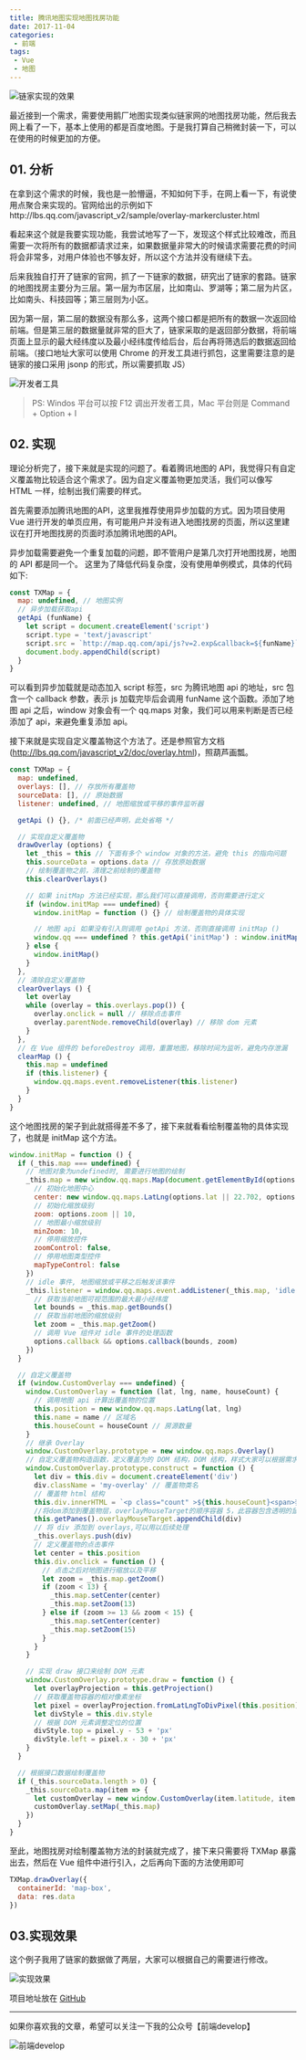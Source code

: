 ```yaml
---
title: 腾讯地图实现地图找房功能
date: 2017-11-04
categories:
 - 前端
tags:
 - Vue
 - 地图
---
```


![链家实现的效果](/imgs/前端/2.png)

最近接到一个需求，需要使用鹅厂地图实现类似链家网的地图找房功能，然后我去网上看了一下，基本上使用的都是百度地图。于是我打算自己稍微封装一下，可以在使用的时候更加的方便。

## 01. 分析

在拿到这个需求的时候，我也是一脸懵逼，不知如何下手，在网上看一下，有说使用点聚合来实现的。官网给出的示例如下http://lbs.qq.com/javascript_v2/sample/overlay-markercluster.html

看起来这个就是我要实现功能，我尝试地写了一下，发现这个样式比较难改，而且需要一次将所有的数据都请求过来，如果数据量非常大的时候请求需要花费的时间将会非常多，对用户体验也不够友好，所以这个方法并没有继续下去。

后来我独自打开了链家的官网，抓了一下链家的数据，研究出了链家的套路。链家的地图找房主要分为三层。第一层为市区层，比如南山、罗湖等；第二层为片区，比如南头、科技园等；第三层则为小区。

因为第一层，第二层的数据没有那么多，这两个接口都是把所有的数据一次返回给前端。但是第三层的数据量就非常的巨大了，链家采取的是返回部分数据，将前端页面上显示的最大经纬度以及最小经纬度传给后台，后台再将筛选后的数据返回给前端。（接口地址大家可以使用 Chrome 的开发工具进行抓包，这里需要注意的是链家的接口采用 jsonp 的形式，所以需要抓取 JS）

![开发者工具](/imgs/前端/3.png)
> PS: Windos 平台可以按 F12 调出开发者工具，Mac 平台则是 Command + Option + I

## 02. 实现

理论分析完了，接下来就是实现的问题了。看着腾讯地图的 API，我觉得只有自定义覆盖物比较适合这个需求了。因为自定义覆盖物更加灵活，我们可以像写 HTML 一样，绘制出我们需要的样式。

首先需要添加腾讯地图的API，这里我推荐使用异步加载的方式。因为项目使用 Vue 进行开发的单页应用，有可能用户并没有进入地图找房的页面，所以这里建议在打开地图找房的页面时添加腾讯地图的API。

异步加载需要避免一个重复加载的问题，即不管用户是第几次打开地图找房，地图的 API 都是同一个。 这里为了降低代码复杂度，没有使用单例模式，具体的代码如下:

```javascript
const TXMap = {
  map: undefined, // 地图实例
  // 异步加载获取api
  getApi (funName) {
    let script = document.createElement('script')
    script.type = 'text/javascript'
    script.src = `http://map.qq.com/api/js?v=2.exp&callback=${funName}`
    document.body.appendChild(script)
  }
}
```

可以看到异步加载就是动态加入 script 标签，src 为腾讯地图 api 的地址，src 包含一个 callback 参数，表示 js 加载完毕后会调用 funName 这个函数。添加了地图 api 之后，window 对象会有一个 qq.maps 对象，我们可以用来判断是否已经添加了 api，来避免重复添加 api。

接下来就是实现自定义覆盖物这个方法了。还是参照官方文档(http://lbs.qq.com/javascript_v2/doc/overlay.html)，照葫芦画瓢。

```javascript
const TXMap = {
  map: undefined,
  overlays: [], // 存放所有覆盖物
  sourceData: [], // 原始数据
  listener: undefined, // 地图缩放或平移的事件监听器

  getApi () {}, /* 前面已经声明，此处省略 */

  // 实现自定义覆盖物
  drawOverlay (options) {
    let _this = this // 下面有多个 window 对象的方法，避免 this 的指向问题
    this.sourceData = options.data // 存放原始数据
    // 绘制覆盖物之前，清理之前绘制的覆盖物
    this.clearOverlays()

    // 如果 initMap 方法已经实现，那么我们可以直接调用，否则需要进行定义
    if (window.initMap === undefined) {
      window.initMap = function () {} // 绘制覆盖物的具体实现

      // 地图 api 如果没有引入则调用 getApi 方法，否则直接调用 initMap ()
      window.qq === undefined ? this.getApi('initMap') : window.initMap()
    } else {
      window.initMap()
    }
  },
  // 清除自定义覆盖物
  clearOverlays () {
    let overlay
    while (overlay = this.overlays.pop()) {
      overlay.onclick = null // 移除点击事件
      overlay.parentNode.removeChild(overlay) // 移除 dom 元素
    }
  },
  // 在 Vue 组件的 beforeDestroy 调用，重置地图，移除时间为监听，避免内存泄漏
  clearMap () {
    this.map = undefined
    if (this.listener) {
      window.qq.maps.event.removeListener(this.listener)
    }
  }
}
```

这个地图找房的架子到此就搭得差不多了，接下来就看看绘制覆盖物的具体实现了，也就是 initMap 这个方法。

```javascript
window.initMap = function () {
  if (_this.map === undefined) {
    // 地图对象为undefined时, 需要进行地图的绘制
    _this.map = new window.qq.maps.Map(document.getElementById(options.containerId), {
      // 初始化地图中心
      center: new window.qq.maps.LatLng(options.lat || 22.702, options.lng || 114.09),
      // 初始化缩放级别
      zoom: options.zoom || 10,
      // 地图最小缩放级别
      minZoom: 10,
      // 停用缩放控件
      zoomControl: false,
      // 停用地图类型控件
      mapTypeControl: false
    })
    // idle 事件, 地图缩放或平移之后触发该事件
    _this.listener = window.qq.maps.event.addListener(_this.map, 'idle', () => {
      // 获取当前地图可视范围的最大最小经纬度
      let bounds = _this.map.getBounds()
      // 获取当前地图的缩放级别
      let zoom = _this.map.getZoom()
      // 调用 Vue 组件对 idle 事件的处理函数
      options.callback && options.callback(bounds, zoom)
    })
  }

  // 自定义覆盖物
  if (window.CustomOverlay === undefined) {
    window.CustomOverlay = function (lat, lng, name, houseCount) {
      // 调用地图 api 计算出覆盖物的位置
      this.position = new window.qq.maps.LatLng(lat, lng)
      this.name = name // 区域名
      this.houseCount = houseCount // 房源数量
    }
    // 继承 Overlay
    window.CustomOverlay.prototype = new window.qq.maps.Overlay()
    // 自定义覆盖物构造函数，定义覆盖为的 DOM 结构，DOM 结构，样式大家可以根据需求自己绘制
    window.CustomOverlay.prototype.construct = function () {
      let div = this.div = document.createElement('div')
      div.className = 'my-overlay' // 覆盖物类名
      // 覆盖物 html 结构
      this.div.innerHTML = `<p class="count" >${this.houseCount}<span>套</span></p><p class="name">${this.name}</p>`
      //将dom添加到覆盖物层，overlayMouseTarget的顺序容器 5，此容器包含透明的鼠标相应元素，用于接收Marker的鼠标事件
      this.getPanes().overlayMouseTarget.appendChild(div)
      // 将 div 添加到 overlays,可以用以后续处理
      _this.overlays.push(div)
      // 定义覆盖物的点击事件
      let center = this.position
      this.div.onclick = function () {
        // 点击之后对地图进行缩放以及平移
        let zoom = _this.map.getZoom()
        if (zoom < 13) {
          _this.map.setCenter(center)
          _this.map.setZoom(13)
        } else if (zoom >= 13 && zoom < 15) {
          _this.map.setCenter(center)
          _this.map.setZoom(15)
        }
      }
    }

    // 实现 draw 接口来绘制 DOM 元素
    window.CustomOverlay.prototype.draw = function () {
      let overlayProjection = this.getProjection()
      // 获取覆盖物容器的相对像素坐标
      let pixel = overlayProjection.fromLatLngToDivPixel(this.position)
      let divStyle = this.div.style
      // 根据 DOM 元素调整定位的位置
      divStyle.top = pixel.y - 53 + 'px'
      divStyle.left = pixel.x - 30 + 'px'
    }
  }

  // 根据接口数据绘制覆盖物
  if (_this.sourceData.length > 0) {
    _this.sourceData.map(item => {
      let customOverlay = new window.CustomOverlay(item.latitude, item.longitude, item.name, item.house_count)
      customOverlay.setMap(_this.map)
    })
  }
}
```

至此，地图找房对绘制覆盖物方法的封装就完成了，接下来只需要将 TXMap 暴露出去，然后在 Vue 组件中进行引入，之后再向下面的方法使用即可

```javascript
TXMap.drawOverlay({
  containerId: 'map-box',
  data: res.data
})
```

## 03.实现效果

这个例子我用了链家的数据做了两层，大家可以根据自己的需要进行修改。

![实现效果](https://camo.githubusercontent.com/8e455fa9285c656972eb79d67f9e81a190868338/687474703a2f2f75706c6f61642d696d616765732e6a69616e7368752e696f2f75706c6f61645f696d616765732f313931373037392d376138353538373131306632356638632e6769663f696d6167654d6f6772322f6175746f2d6f7269656e742f7374726970)

项目地址放在 [GitHub](https://github.com/AD-feiben/TXMap)


---

如果你喜欢我的文章，希望可以关注一下我的公众号【前端develop】

![前端develop](/imgs/qrcode.png)